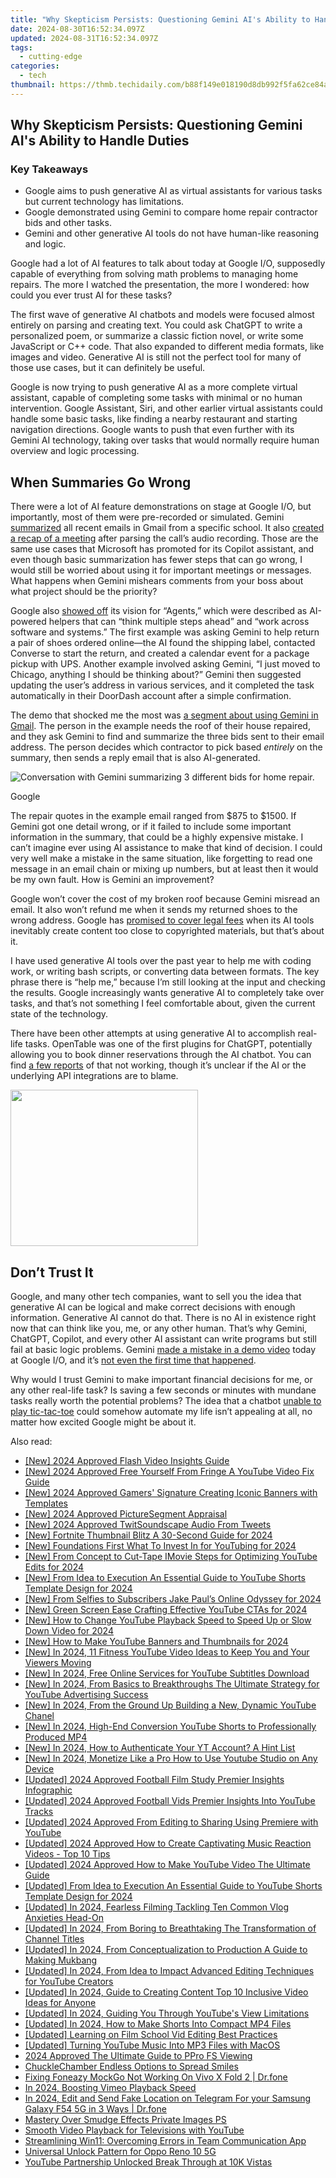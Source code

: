 ```yaml
---
title: "Why Skepticism Persists: Questioning Gemini AI's Ability to Handle Duties"
date: 2024-08-30T16:52:34.097Z
updated: 2024-08-31T16:52:34.097Z
tags:
  - cutting-edge
categories:
  - tech
thumbnail: https://thmb.techidaily.com/b88f149e018190d8db992f5fa62ce84a76816eeb035902ad86368ed1da64a17e.jpg
---
```


## Why Skepticism Persists: Questioning Gemini AI's Ability to Handle Duties

### Key Takeaways

* Google aims to push generative AI as virtual assistants for various tasks but current technology has limitations.
* Google demonstrated using Gemini to compare home repair contractor bids and other tasks.
* Gemini and other generative AI tools do not have human-like reasoning and logic.

 Google had a lot of AI features to talk about today at Google I/O, supposedly capable of everything from solving math problems to managing home repairs. The more I watched the presentation, the more I wondered: how could you ever trust AI for these tasks?

 The first wave of generative AI chatbots and models were focused almost entirely on parsing and creating text. You could ask ChatGPT to write a personalized poem, or summarize a classic fiction novel, or write some JavaScript or C++ code. That also expanded to different media formats, like images and video. Generative AI is still not the perfect tool for many of those use cases, but it can definitely be useful.

 Google is now trying to push generative AI as a more complete virtual assistant, capable of completing some tasks with minimal or no human intervention. Google Assistant, Siri, and other earlier virtual assistants could handle some basic tasks, like finding a nearby restaurant and starting navigation directions. Google wants to push that even further with its Gemini AI technology, taking over tasks that would normally require human overview and logic processing.

##  When Summaries Go Wrong

 There were a lot of AI feature demonstrations on stage at Google I/O, but importantly, most of them were pre-recorded or simulated. Gemini [summarized](https://www.youtube.com/live/XEzRZ35urlk?t=5269) all recent emails in Gmail from a specific school. It also [created a recap of a meeting](https://www.youtube.com/live/XEzRZ35urlk?t=5292) after parsing the call’s audio recording. Those are the same use cases that Microsoft has promoted for its Copilot assistant, and even though basic summarization has fewer steps that can go wrong, I would still be worried about using it for important meetings or messages. What happens when Gemini mishears comments from your boss about what project should be the priority?

 Google also [showed off](https://www.youtube.com/live/XEzRZ35urlk?t=5578) its vision for “Agents,” which were described as AI-powered helpers that can “think multiple steps ahead” and “work across software and systems.” The first example was asking Gemini to help return a pair of shoes ordered online—the AI found the shipping label, contacted Converse to start the return, and created a calendar event for a package pickup with UPS. Another example involved asking Gemini, “I just moved to Chicago, anything I should be thinking about?” Gemini then suggested updating the user’s address in various services, and it completed the task automatically in their DoorDash account after a simple confirmation.

 The demo that shocked me the most was [a segment about using Gemini in Gmail](https://www.youtube.com/live/XEzRZ35urlk?t=7983). The person in the example needs the roof of their house repaired, and they ask Gemini to find and summarize the three bids sent to their email address. The person decides which contractor to pick based _entirely_ on the summary, then sends a reply email that is also AI-generated.

![Conversation with Gemini summarizing 3 different bids for home repair.](https://static1.howtogeekimages.com/wordpress/wp-content/uploads/2024/05/screenshot-05-14-2024-135913.jpg) 

Google

 The repair quotes in the example email ranged from $875 to $1500\. If Gemini got one detail wrong, or if it failed to include some important information in the summary, that could be a highly expensive mistake. I can’t imagine ever using AI assistance to make that kind of decision. I could very well make a mistake in the same situation, like forgetting to read one message in an email chain or mixing up numbers, but at least then it would be my own fault. How is Gemini an improvement?

 Google won’t cover the cost of my broken roof because Gemini misread an email. It also won’t refund me when it sends my returned shoes to the wrong address. Google has [promised to cover legal fees](https://www.theverge.com/2023/10/12/23914998/google-copyright-indemnification-generative-ai) when its AI tools inevitably create content too close to copyrighted materials, but that’s about it.

 I have used generative AI tools over the past year to help me with coding work, or writing bash scripts, or converting data between formats. The key phrase there is “help me,” because I’m still looking at the input and checking the results. Google increasingly wants generative AI to completely take over tasks, and that’s not something I feel comfortable about, given the current state of the technology.

 There have been other attempts at using generative AI to accomplish real-life tasks. OpenTable was one of the first plugins for ChatGPT, potentially allowing you to book dinner reservations through the AI chatbot. You can find [a few reports](https://www.reddit.com/r/ChatGPT/comments/14rn74v/opentable%5Fplugin%5Fproblem/) of that not working, though it’s unclear if the AI or the underlying API integrations are to blame.

<!-- affiliate ads begin -->
<a href="https://printrendy.pxf.io/c/5597632/1453719/17020" target="_top" id="1453719"><img src="//a.impactradius-go.com/display-ad/17020-1453719" border="0" alt="" width="300" height="250"/></a><img height="0" width="0" src="https://imp.pxf.io/i/5597632/1453719/17020" style="position:absolute;visibility:hidden;" border="0" />
<!-- affiliate ads end -->
##  Don’t Trust It

 Google, and many other tech companies, want to sell you the idea that generative AI can be logical and make correct decisions with enough information. Generative AI cannot do that. There is no AI in existence right now that can think like you, me, or any other human. That’s why Gemini, ChatGPT, Copilot, and every other AI assistant can write programs but still fail at basic logic problems. Gemini [made a mistake in a demo video](https://www.theverge.com/2024/5/14/24156729/googles-gemini-video-search-makes-factual-error-in-demo) today at Google I/O, and it’s [not even the first time that happened](https://www.theverge.com/2023/2/8/23590864/google-ai-chatbot-bard-mistake-error-exoplanet-demo).

 Why would I trust Gemini to make important financial decisions for me, or any other real-life task? Is saving a few seconds or minutes with mundane tasks really worth the potential problems? The idea that a chatbot [unable to play tic-tac-toe](https://www.reddit.com/r/ChatGPT/comments/1coxjac/why%5Fis%5Fchatgpt%5Fand%5Fcopilot%5Fand%5Fgemini%5Fso%5Fbad%5Fin/) could somehow automate my life isn’t appealing at all, no matter how excited Google might be about it.

<ins class="adsbygoogle"
     style="display:block"
     data-ad-format="autorelaxed"
     data-ad-client="ca-pub-7571918770474297"
     data-ad-slot="1223367746"></ins>



<ins class="adsbygoogle"
     style="display:block"
     data-ad-client="ca-pub-7571918770474297"
     data-ad-slot="8358498916"
     data-ad-format="auto"
     data-full-width-responsive="true"></ins>

<span class="atpl-alsoreadstyle">Also read:</span>
<div><ul>
<li><a href="https://eaxpv-info.techidaily.com/new-2024-approved-flash-video-insights-guide/"><u>[New] 2024 Approved  Flash Video Insights Guide</u></a></li>
<li><a href="https://eaxpv-info.techidaily.com/new-2024-approved-free-yourself-from-fringe-a-youtube-video-fix-guide/"><u>[New] 2024 Approved  Free Yourself From Fringe  A YouTube Video Fix Guide</u></a></li>
<li><a href="https://eaxpv-info.techidaily.com/new-2024-approved-gamers-signature-creating-iconic-banners-with-templates/"><u>[New] 2024 Approved  Gamers' Signature  Creating Iconic Banners with Templates</u></a></li>
<li><a href="https://on-screen-recording.techidaily.com/new-2024-approved-picturesegment-appraisal/"><u>[New] 2024 Approved  PictureSegment Appraisal</u></a></li>
<li><a href="https://twitter-clips.techidaily.com/new-2024-approved-twitsoundscape-audio-from-tweets/"><u>[New] 2024 Approved  TwitSoundscape  Audio From Tweets</u></a></li>
<li><a href="https://eaxpv-info.techidaily.com/new-fortnite-thumbnail-blitz-a-30-second-guide-for-2024/"><u>[New] Fortnite Thumbnail Blitz  A 30-Second Guide for 2024</u></a></li>
<li><a href="https://eaxpv-info.techidaily.com/new-foundations-first-what-to-invest-in-for-youtubing-for-2024/"><u>[New] Foundations First  What To Invest In for YouTubing for 2024</u></a></li>
<li><a href="https://eaxpv-info.techidaily.com/new-from-concept-to-cut-tape-imovie-steps-for-optimizing-youtube-edits-for-2024/"><u>[New] From Concept to Cut-Tape  IMovie Steps for Optimizing YouTube Edits for 2024</u></a></li>
<li><a href="https://eaxpv-info.techidaily.com/new-from-idea-to-execution-an-essential-guide-to-youtube-shorts-template-design-for-2024/"><u>[New] From Idea to Execution  An Essential Guide to YouTube Shorts Template Design for 2024</u></a></li>
<li><a href="https://eaxpv-info.techidaily.com/new-from-selfies-to-subscribers-jake-pauls-online-odyssey-for-2024/"><u>[New] From Selfies to Subscribers  Jake Paul’s Online Odyssey for 2024</u></a></li>
<li><a href="https://eaxpv-info.techidaily.com/new-green-screen-ease-crafting-effective-youtube-ctas-for-2024/"><u>[New] Green Screen Ease  Crafting Effective YouTube CTAs for 2024</u></a></li>
<li><a href="https://eaxpv-info.techidaily.com/new-how-to-change-youtube-playback-speed-to-speed-up-or-slow-down-video-for-2024/"><u>[New] How to Change YouTube Playback Speed to Speed Up or Slow Down Video for 2024</u></a></li>
<li><a href="https://eaxpv-info.techidaily.com/new-how-to-make-youtube-banners-and-thumbnails-for-2024/"><u>[New] How to Make YouTube Banners and Thumbnails for 2024</u></a></li>
<li><a href="https://eaxpv-info.techidaily.com/new-in-2024-11-fitness-youtube-video-ideas-to-keep-you-and-your-viewers-moving/"><u>[New] In 2024, 11 Fitness YouTube Video Ideas to Keep You and Your Viewers Moving</u></a></li>
<li><a href="https://eaxpv-info.techidaily.com/new-in-2024-free-online-services-for-youtube-subtitles-download/"><u>[New] In 2024, Free Online Services for YouTube Subtitles Download</u></a></li>
<li><a href="https://eaxpv-info.techidaily.com/new-in-2024-from-basics-to-breakthroughs-the-ultimate-strategy-for-youtube-advertising-success/"><u>[New] In 2024, From Basics to Breakthroughs  The Ultimate Strategy for YouTube Advertising Success</u></a></li>
<li><a href="https://eaxpv-info.techidaily.com/new-in-2024-from-the-ground-up-building-a-new-dynamic-youtube-chanel/"><u>[New] In 2024, From the Ground Up  Building a New, Dynamic YouTube Chanel</u></a></li>
<li><a href="https://eaxpv-info.techidaily.com/new-in-2024-high-end-conversion-youtube-shorts-to-professionally-produced-mp4/"><u>[New] In 2024, High-End Conversion  YouTube Shorts to Professionally Produced MP4</u></a></li>
<li><a href="https://eaxpv-info.techidaily.com/new-in-2024-how-to-authenticate-your-yt-account-a-hint-list/"><u>[New] In 2024, How to Authenticate Your YT Account? A Hint List</u></a></li>
<li><a href="https://eaxpv-info.techidaily.com/new-in-2024-monetize-like-a-pro-how-to-use-youtube-studio-on-any-device/"><u>[New] In 2024, Monetize Like a Pro  How to Use Youtube Studio on Any Device</u></a></li>
<li><a href="https://eaxpv-info.techidaily.com/updated-2024-approved-football-film-study-premier-insights-infographic/"><u>[Updated] 2024 Approved  Football Film Study  Premier Insights Infographic</u></a></li>
<li><a href="https://eaxpv-info.techidaily.com/updated-2024-approved-football-vids-premier-insights-into-youtube-tracks/"><u>[Updated] 2024 Approved  Football Vids  Premier Insights Into YouTube Tracks</u></a></li>
<li><a href="https://eaxpv-info.techidaily.com/updated-2024-approved-from-editing-to-sharing-using-premiere-with-youtube/"><u>[Updated] 2024 Approved  From Editing to Sharing  Using Premiere with YouTube</u></a></li>
<li><a href="https://eaxpv-info.techidaily.com/updated-2024-approved-how-to-create-captivating-music-reaction-videos-top-10-tips/"><u>[Updated] 2024 Approved  How to Create Captivating Music Reaction Videos - Top 10 Tips</u></a></li>
<li><a href="https://eaxpv-info.techidaily.com/updated-2024-approved-how-to-make-youtube-video-the-ultimate-guide/"><u>[Updated] 2024 Approved  How to Make YouTube Video  The Ultimate Guide</u></a></li>
<li><a href="https://eaxpv-info.techidaily.com/updated-from-idea-to-execution-an-essential-guide-to-youtube-shorts-template-design-for-2024/"><u>[Updated] From Idea to Execution  An Essential Guide to YouTube Shorts Template Design for 2024</u></a></li>
<li><a href="https://eaxpv-info.techidaily.com/updated-in-2024-fearless-filming-tackling-ten-common-vlog-anxieties-head-on/"><u>[Updated] In 2024, Fearless Filming  Tackling Ten Common Vlog Anxieties Head-On</u></a></li>
<li><a href="https://eaxpv-info.techidaily.com/updated-in-2024-from-boring-to-breathtaking-the-transformation-of-channel-titles/"><u>[Updated] In 2024, From Boring to Breathtaking  The Transformation of Channel Titles</u></a></li>
<li><a href="https://eaxpv-info.techidaily.com/updated-in-2024-from-conceptualization-to-production-a-guide-to-making-mukbang/"><u>[Updated] In 2024, From Conceptualization to Production  A Guide to Making Mukbang</u></a></li>
<li><a href="https://eaxpv-info.techidaily.com/updated-in-2024-from-idea-to-impact-advanced-editing-techniques-for-youtube-creators/"><u>[Updated] In 2024, From Idea to Impact  Advanced Editing Techniques for YouTube Creators</u></a></li>
<li><a href="https://eaxpv-info.techidaily.com/updated-in-2024-guide-to-creating-content-top-10-inclusive-video-ideas-for-anyone/"><u>[Updated] In 2024, Guide to Creating Content  Top 10 Inclusive Video Ideas for Anyone</u></a></li>
<li><a href="https://eaxpv-info.techidaily.com/updated-in-2024-guiding-you-through-youtubes-view-limitations/"><u>[Updated] In 2024, Guiding You Through YouTube's View Limitations</u></a></li>
<li><a href="https://eaxpv-info.techidaily.com/updated-in-2024-how-to-make-shorts-into-compact-mp4-files/"><u>[Updated] In 2024, How to Make Shorts Into Compact MP4 Files</u></a></li>
<li><a href="https://vp-tips.techidaily.com/updated-learning-on-film-school-vid-editing-best-practices/"><u>[Updated] Learning on Film  School Vid Editing Best Practices</u></a></li>
<li><a href="https://eaxpv-info.techidaily.com/updated-turning-youtube-music-into-mp3-files-with-macos/"><u>[Updated] Turning YouTube Music Into MP3 Files with MacOS</u></a></li>
<li><a href="https://some-skills.techidaily.com/2024-approved-the-ultimate-guide-to-ppro-fs-viewing/"><u>2024 Approved  The Ultimate Guide to PPro FS Viewing</u></a></li>
<li><a href="https://extra-tips.techidaily.com/chucklechamber-endless-options-to-spread-smiles/"><u>ChuckleChamber  Endless Options to Spread Smiles</u></a></li>
<li><a href="https://fake-location.techidaily.com/fixing-foneazy-mockgo-not-working-on-vivo-x-fold-2-drfone-by-drfone-virtual-android/"><u>Fixing Foneazy MockGo Not Working On Vivo X Fold 2 | Dr.fone</u></a></li>
<li><a href="https://vimeo-videos.techidaily.com/in-2024-boosting-vimeo-playback-speed/"><u>In 2024, Boosting Vimeo Playback Speed</u></a></li>
<li><a href="https://location-social.techidaily.com/in-2024-edit-and-send-fake-location-on-telegram-for-your-samsung-galaxy-f54-5g-in-3-ways-drfone-by-drfone-virtual-android/"><u>In 2024, Edit and Send Fake Location on Telegram For your Samsung Galaxy F54 5G in 3 Ways | Dr.fone</u></a></li>
<li><a href="https://extra-hints.techidaily.com/mastery-over-smudge-effects-private-images-ps/"><u>Mastery Over Smudge Effects  Private Images PS</u></a></li>
<li><a href="https://youtube-videos.techidaily.com/smooth-video-playback-for-televisions-with-youtube/"><u>Smooth Video Playback for Televisions with YouTube</u></a></li>
<li><a href="https://windows11.techidaily.com/streamlining-win11-overcoming-errors-in-team-communication-app/"><u>Streamlining Win11: Overcoming Errors in Team Communication App</u></a></li>
<li><a href="https://easy-unlock-android.techidaily.com/universal-unlock-pattern-for-oppo-reno-10-5g-by-drfone-android/"><u>Universal Unlock Pattern for Oppo Reno 10 5G</u></a></li>
<li><a href="https://youtube-videos.techidaily.com/youtube-partnership-unlocked-break-through-at-10k-vistas/"><u>YouTube Partnership Unlocked  Break Through at 10K Vistas</u></a></li>
</ul></div>
